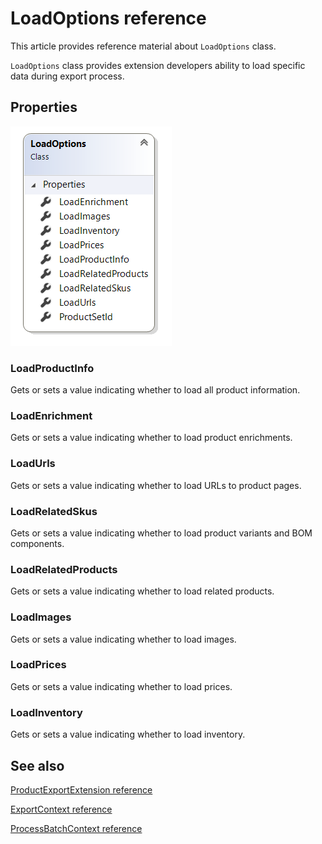 ﻿# LoadOptions reference

This article provides reference material about `LoadOptions` class.

`LoadOptions` class provides extension developers ability to load specific data during export process.

## Properties

![LoadOptions](img/product-export-load-options/class.png)

### LoadProductInfo

Gets or sets a value indicating whether to load all product information.

### LoadEnrichment

Gets or sets a value indicating whether to load product enrichments.

### LoadUrls

Gets or sets a value indicating whether to load URLs to product pages.

### LoadRelatedSkus

Gets or sets a value indicating whether to load product variants and BOM components.

### LoadRelatedProducts

Gets or sets a value indicating whether to load related products.

### LoadImages

Gets or sets a value indicating whether to load images.

### LoadPrices

Gets or sets a value indicating whether to load prices.

### LoadInventory

Gets or sets a value indicating whether to load inventory.

## See also

[ProductExportExtension reference](product-export-extension.md)

[ExportContext reference](product-export-context.md)

[ProcessBatchContext reference](product-export-process-batch-context.md)
